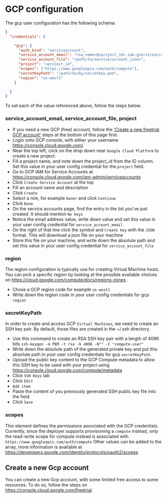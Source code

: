 # GCP configuration

The gcp user configuration has the following schema:

```json
{
  "credentials": {

    "gcp": {
      "auth_kind": "serviceaccount",
      "service_account_email": "<sa_name>@<project_id>.iam.gserviceaccount.com",
      "service_account_file": "<path/to/service/account.json>",
      "project": "<project_id",
      "scopes": ["https://www.googleapis.com/auth/compute"],
      "secretKeyPath": "/path/to/my/secretkey.pem",
      "region": "us-west1"
    }

  }
}
```

To set each of the value referenced above, follow the steps below.

### service_account_email, service_account_file, project

* If you need a new GCP (free) account, follow the ['Create a new freetrial GCP account'](#Create-a-new-Gcp-account) steps at the bottom of this page first.
* Login onto GCP console, with either your username https://console.cloud.google.com/ 
* Near the top left, click on the drop down near `Google Cloud Platform` to create a new project.
* Fill a project name, and note down the project_id from the ID column. Set this value in your user config credential for the `project` field.
* Go to GCP IAM for Service Accounts at https://console.cloud.google.com/iam-admin/serviceaccounts
* Click `Create Service Account` at the top
* Fill an account name and description
* Click `Create`
* Select a role, for example `Owner` and click `Continue`
* Click `Done`
* On the service accounts page, find the entry in the list you've just created. It should mention `No keys`
* Notice the email address value, write down value and set this value in your user config credential for `service_account_email`
* On the right of that line click the symbol and `Create key` with the `JSON` format. This will download a json file on your machine
* Store this file on your machine, and write down the absolute path and set this value in your user config credential for `service_account_file`

### region

The region configuration is typically use for creating Virtual Machine hosts. You can pick a specific region by looking at the possible available choices on https://cloud.google.com/compute/docs/regions-zones .

* Chose a GCP region code for example `us-west1`
* Write down the region code in your user config credentials for gcp `region`

### secretKeyPath

In order to create and access GCP `Virtual Machines`, we need to create an SSH key pair. By default, those files are created in the ~/.ssh directory.

* Use this command to create an RSA SSH key pair with a length of 4096 bits `ssh-keygen -m PEM -t rsa -b 4096 -N"" -C "compute-user"`
* Write down the absolute path of the generated private key and put this absolute path in your user config credentials for gcp `secretKeyPath`.
* Upload the public key content to the GCP Compute metadata to allow this SSH key to be used with your project using https://console.cloud.google.com/compute/metadata
* Click `SSH Keys` tab
* Click `Edit`
* `Add item`
* Paste the content of you previously generated SSH public key file into the field
* Click `Save`

### scopes

This element defines the permissions associated with the GCP credentials. Currently, since the deployer supports provisioning a `compute` instead, only the read-write scope for compute instead is associated with `https://www.googleapis.com/auth/compute`
Other values can be added to the array, more information is available at https://developers.google.com/identity/protocols/oauth2/scopes

## Create a new Gcp account

You can create a new Gcp account, with some limited free access to some resources. To do so, follow the steps on https://console.cloud.google.com/freetrial

